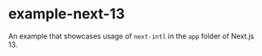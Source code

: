 # example-next-13

An example that showcases usage of `next-intl` in the `app` folder of Next.js 13.
